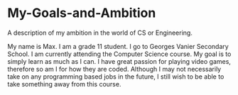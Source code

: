 # My-Goals-and-Ambition
A description of my ambition in the world of CS or Engineering.

My name is Max. I am a grade 11 student. I go to Georges Vanier Secondary School. I am currently attending the Computer Science course.
My goal is to simply learn as much as I can. I have great passion for playing video games, therefore so am I for how they are coded. Although I may not necessarily take on any programming based jobs in the future, I still wish to be able to take something away from this course.
